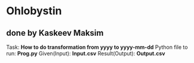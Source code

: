 # Ohlobystin
## done by Kaskeev Maksim
Task: **How to do transformation from yyyy to yyyy-mm-dd**
Python file to run: **Prog.py**
Given(Input): **Input.csv**
Result(Output): **Output.csv**
